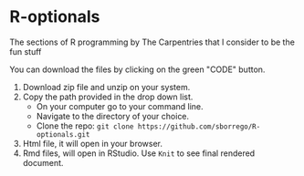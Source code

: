 # R-optionals
The sections of R programming by The Carpentries that I consider to be the fun stuff

You can download the files by clicking on the green "CODE" button. 
1. Download zip file and unzip on your system.
2. Copy the path provided in the drop down list. 
    - On your computer go to your command line. 
    - Navigate to the directory of your choice. 
    - Clone the repo: `git clone https://github.com/sborrego/R-optionals.git`
3. Html file, it will open in your browser.
4. Rmd files, will open in RStudio. Use `Knit` to see final rendered document.
